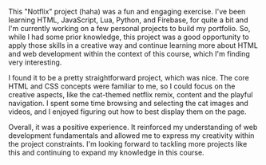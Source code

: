 This "Notflix" project (haha) was a fun and engaging exercise. I've been learning HTML, JavaScript, Lua, Python, and Firebase, for quite a bit and I'm currently working on a few personal projects to build my portfolio. So, while I had some prior knowledge, this project was a good opportunity to apply those skills in a creative way and continue learning more about HTML and web development within the context of this course, which I'm finding very interesting.

I found it to be a pretty straightforward project, which was nice. The core HTML and CSS concepts were familiar to me, so I could focus on the creative aspects, like the cat-themed netflix remix, content and the playful navigation. I spent some time browsing and selecting the cat images and videos, and I enjoyed figuring out how to best display them on the page.

Overall, it was a positive experience. It reinforced my understanding of web development fundamentals and allowed me to express my creativity within the project constraints. I'm looking forward to tackling more projects like this and continuing to expand my knowledge in this course.
